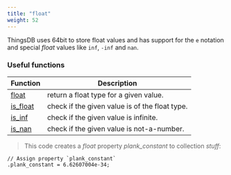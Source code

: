 ```yaml
---
title: "float"
weight: 52
---
```


ThingsDB uses 64bit to store float values and has support for the `e` notation and
special *float* values like `inf`, `-inf` and `nan`.

### Useful functions

Function | Description
------ | -----------
[float](../../collection-api/float) | return a float type for a given value.
[is_float](../../collection-api/is_float) | check if the given value is of the float type.
[is_inf](../../collection-api/is_inf) | check if the given value is infinite.
[is_nan](../../collection-api/is_nan) | check if the given value is not-a-number.

> This code creates a *float* property *plank_constant* to collection *stuff*:

```thingsdb,should_pass
// Assign property `plank_constant`
.plank_constant = 6.62607004e-34;
```
